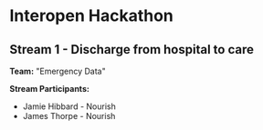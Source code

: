 # Interopen Hackathon


## Stream 1 - Discharge from hospital to care

**Team:** "Emergency Data"

**Stream Participants:**

* Jamie Hibbard - Nourish
* James Thorpe - Nourish
